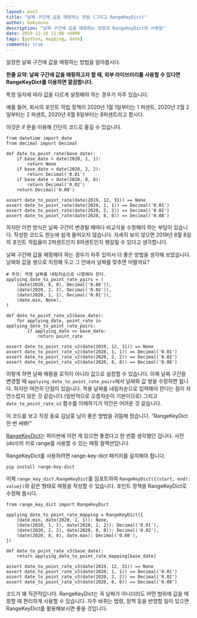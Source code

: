 ```yaml
---
layout: post
title: "날짜 구간에 값을 매핑하는 방법 (그리고 RangeKeyDict)"
author: bakyeono
description: "날짜 구간에 값을 매핑하는 방법과 RangeKeyDict의 사용법"
date: 2019-12-16 12:00 +0900
tags: [python, mapping, date]
comments: true
---
```


일정한 날짜 구간에 값을 매핑하는 방법을 알아봅시다.

**한줄 요약: 날짜 구간에 값을 매핑하고자 할 때, 외부 라이브러리를 사용할 수 있다면 RangeKeyDict를 이용하면 깔끔합니다.**

특정 일자에 따라 값을 다르게 설정해야 하는 경우가 자주 있습니다.

예를 들어, 회사의 포인트 적립 정책이 2020년 1월 1일부터는 1 퍼센트, 2020년 2월 2일부터는 2 퍼센트, 2020년 8월 8일부터는 8퍼센트라고 합시다.

이것은 if 문을 이용해 간단히 코드로 옮길 수 있습니다.

```
from datetime import date
from decimal import Decimal

def date_to_point_rate(base_date):
    if base_date < date(2020, 1, 1):
        return None
    if base_date < date(2020, 2, 2):
        return Decimal('0.01')
    if base_date < date(2020, 8, 8):
        return Decimal('0.02')
    return Decimal('0.08')

assert date_to_point_rate(date(2019, 12, 31)) == None
assert date_to_point_rate(date(2020, 1, 1)) == Decimal('0.01')
assert date_to_point_rate(date(2020, 2, 2)) == Decimal('0.02')
assert date_to_point_rate(date(2020, 8, 8)) == Decimal('0.08')
```

하지만 이런 방식은 날짜 구간이 변경될 때마다 비교식을 수정해야 하는 부담이 있습니다. 작성한 코드도 한눈에 쉽게 들어오지 않습니다. 자세히 보지 않으면 2019년 8월 8일의 포인트 적립율이 2퍼센트인지 8퍼센트인지 헷갈릴 수 있다고 생각합니다.

날짜 구간에 값을 매핑해야 하는 경우가 자주 있어서 더 좋은 방법을 생각해 보았습니다. 날짜와 값을 쌍으로 지정해 두고 그 안에서 날짜를 맞추면 어떨까요?

```
# 주의: 적용 날짜를 내림차순으로 나열해야 한다.
applying_date_to_point_rate_pairs = (
    (date(2020, 8, 8), Decimal('0.08')),
    (date(2020, 2, 2), Decimal('0.02')),
    (date(2020, 1, 1), Decimal('0.01')),
    (date.min, None),
)

def date_to_point_rate_v2(base_date):
    for applying_date, point_rate in applying_date_to_point_rate_pairs:
        if applying_date <= base_date:
            return point_rate

assert date_to_point_rate_v2(date(2019, 12, 31)) == None
assert date_to_point_rate_v2(date(2020, 1, 1)) == Decimal('0.01')
assert date_to_point_rate_v2(date(2020, 2, 2)) == Decimal('0.02')
assert date_to_point_rate_v2(date(2020, 8, 8)) == Decimal('0.08')
```

이렇게 하면 날짜 매핑을 로직이 아니라 값으로 설정할 수 있습니다. 이제 날짜 구간을 변경할 때 `applying_date_to_point_rate_pairs`에서 날짜와 값 쌍을 수정하면 됩니다. 하지만 여전히 단점이 있습니다. 적용 날짜를 내림차순으로 입력해야 한다는 점이 자연스럽지 않은 것 같습니다.(일반적으로 오름차순이 기본이므로) 그리고 `date_to_point_rate_v2` 함수를 이해하기가 약간은 어려운 것 같습니다.

이 코드를 보고 직장 동료 김남홍 님이 좋은 방법을 귀뜸해 줬습니다. "RangeKeyDict 한 번 써봐!"

[RangeKeyDict](https://github.com/albertmenglongli/range-key-dict)는 파이썬에 이런 게 있으면 좋겠다고 한 번쯤 생각했던 겁니다. 사전(dict)의 키로 range를 사용할 수 있는 매핑 컬렉션입니다.

RangeKeyDict를 사용하려면 range-key-dict 패키지를 설치해야 합니다.

```
pip install range-key-dict
```

이제 `range_key_dict.RangeKeyDict`를 임포트하여 `RangeKeyDict({(start, end): value})`와 같은 형태로 매핑을 작성할 수 있습니다. 포인트 정책을 RangeKeyDict로 수정해 봅시다.

```
from range_key_dict import RangeKeyDict

applying_date_to_point_rate_mapping = RangeKeyDict({
    (date.min, date(2020, 1, 1)): None,
    (date(2020, 1, 1), date(2020, 2, 2)): Decimal('0.01'),
    (date(2020, 2, 2), date(2020, 8, 8)): Decimal('0.02'),
    (date(2020, 8, 8), date.max): Decimal('0.08'),
})

def date_to_point_rate_v3(base_date):
    return applying_date_to_point_rate_mapping[base_date]

assert date_to_point_rate_v3(date(2019, 12, 31)) == None
assert date_to_point_rate_v3(date(2020, 1, 1)) == Decimal('0.01')
assert date_to_point_rate_v3(date(2020, 2, 2)) == Decimal('0.02')
assert date_to_point_rate_v3(date(2020, 8, 8)) == Decimal('0.08')
```

코드가 꽤 직관적입니다. RangeKeyDict는 꼭 날짜가 아니더라도 어떤 범위에 값을 매핑할 때 편리하게 사용할 수 있습니다. 자주 바뀌는 법령, 정책 등을 반영할 일이 있으면 RangeKeyDict를 활용해보시면 좋을 것입니다.


